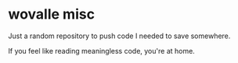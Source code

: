 # wovalle misc

Just a random repository to push code I needed to save somewhere.


If you feel like reading meaningless code, you're at home.
